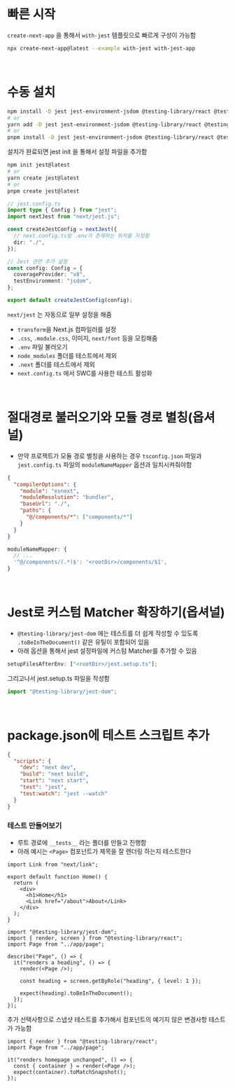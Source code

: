 # 빠른 시작

`create-next-app` 을 통해서 `with-jest` 템플릿으로 빠르게 구성이 가능함

```bash
npx create-next-app@latest --example with-jest with-jest-app
```

<br/>

# 수동 설치

```bash
npm install -D jest jest-environment-jsdom @testing-library/react @testing-library/jest-dom
# or
yarn add -D jest jest-environment-jsdom @testing-library/react @testing-library/jest-dom
# or
pnpm install -D jest jest-environment-jsdom @testing-library/react @testing-library/jest-dom
```

설치가 완료되면 jest init 을 통해서 설정 파일을 추가함

```bash
npm init jest@latest
# or
yarn create jest@latest
# or
pnpm create jest@latest
```

```ts
// jest.config.ts
import type { Config } from "jest";
import nextJest from "next/jest.js";

const createJestConfig = nextJest({
  // next.config.ts랑 .env가 존재하는 위치를 지정함
  dir: "./",
});

// Jest 관련 추가 설정
const config: Config = {
  coverageProvider: "v8",
  testEnvironment: "jsdom",
};

export default createJestConfig(config);
```

`next/jest` 는 자동으로 일부 설정을 해줌

- `transform`을 Next.js 컴파일러를 설정
- `.css`, `.module.css`, 이미지, `next/font` 등을 모킹해줌
- `.env` 파일 불러오기
- `node_modules` 폴더를 테스트에서 제외
- `.next` 폴더를 테스트에서 제외
- `next.config.ts` 에서 SWC를 사용한 테스트 활성화

<br/>

# 절대경로 불러오기와 모듈 경로 별칭(옵셔널)

- 만약 프로젝트가 모듈 경로 별칭을 사용하는 경우 `tsconfig.json` 파일과 `jest.config.ts` 파일의 `moduleNameMapper` 옵션과 일치시켜줘야함

```json
{
  "compilerOptions": {
    "module": "esnext",
    "moduleResolution": "bundler",
    "baseUrl": "./",
    "paths": {
      "@/components/*": ["components/*"]
    }
  }
}
```

```ts
moduleNameMapper: {
  // ...
  '^@/components/(.*)$': '<rootDir>/components/$1',
}
```

<br/>

# Jest로 커스텀 Matcher 확장하기(옵셔널)

- `@testing-library/jest-dom` 에는 테스트를 더 쉽게 작성할 수 있도록 `.toBeInTheDocument()` 같은 유틸이 포함되어 있음
- 아래 옵션을 통해서 jest 설정파일에 커스텀 Matcher를 추가할 수 있음

```ts
setupFilesAfterEnv: ["<rootDir>/jest.setup.ts"];
```

그리고나서 jest.setup.ts 파일을 작성함

```ts
import "@testing-library/jest-dom";
```

<br/>

# package.json에 테스트 스크립트 추가

```json
{
  "scripts": {
    "dev": "next dev",
    "build": "next build",
    "start": "next start",
    "test": "jest",
    "test:watch": "jest --watch"
  }
}
```

### 테스트 만들어보기

- 루트 경로에 `__tests__` 라는 폴더를 만들고 진행함
- 아래 예시는 `<Page>` 컴포넌트가 제목을 잘 렌더링 하는지 테스트한다

```tsx
import Link from "next/link";

export default function Home() {
  return (
    <div>
      <h1>Home</h1>
      <Link href="/about">About</Link>
    </div>
  );
}
```

```tsx
import "@testing-library/jest-dom";
import { render, screen } from "@testing-library/react";
import Page from "../app/page";

describe("Page", () => {
  it("renders a heading", () => {
    render(<Page />);

    const heading = screen.getByRole("heading", { level: 1 });

    expect(heading).toBeInTheDocument();
  });
});
```

추가 선택사항으로 스냅샷 테스트를 추가해서 컴포넌트의 예기지 않은 변경사항 테스트가 가능함

```tsx
import { render } from "@testing-library/react";
import Page from "../app/page";

it("renders homepage unchanged", () => {
  const { container } = render(<Page />);
  expect(container).toMatchSnapshot();
});
```
